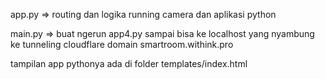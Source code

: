 app.py => routing dan logika running camera dan aplikasi python

main.py => buat ngerun app4.py sampai bisa ke localhost yang nyambung ke tunneling cloudflare domain smartroom.withink.pro

tampilan app pythonya ada di folder templates/index.html
